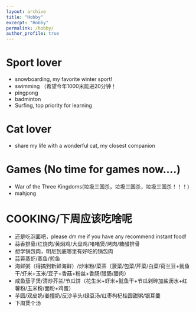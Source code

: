 ```yaml
---
layout: archive
title: "Hobby"
excerpt: "Hobby"
permalink: /hobby/
author_profile: true
---
```


Sport lover
======
* snowboarding, my favorite winter sport! 
* swimming （希望今年1000米能进20分钟！
* pingpong
* badminton
* Surfing, top priority for learning


Cat lover
======
* share my life with a wonderful cat, my closest companion

Games (No time for games now....)
======
* War of the Three Kingdoms(垃圾三国杀，垃圾三国杀，垃圾三国杀！！！)
* mahjong

COOKING/下周应该吃啥呢
======
* 还是吃泡面吧，please dm me if you have any recommend instant food!
* 蒜香排骨/红烧肉/黄焖鸡/大盘鸡/啫啫煲/烤肉/糖醋排骨
* 想学锅包肉，明尼到底哪里有好吃的锅包肉
* 蒜蓉蒸虾/蒸鱼/煎鱼
* 海鲜粥（得搞到新鲜海鲜）/炒米粉/菜茶（菠菜/包菜/芹菜/白菜/荷兰豆+鱿鱼干/虾米+玉米/豆子+香菇+粉丝+香肠/腊肠/腊肉）
* 咸鱼茄子煲/清炒芥兰/节瓜饼（花生米+虾米+鱿鱼干+节瓜剁碎加盐沥水+红薯粉/玉米粉/面粉+鸡蛋）
* 芋圆/双皮奶/姜撞奶/反沙芋头/绿豆汤/红枣枸杞桂圆甜粥/银耳羹
* 下周煲个汤
